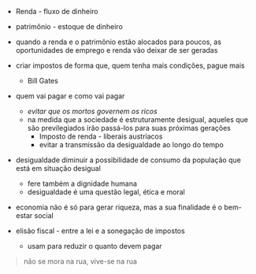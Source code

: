 - Renda - fluxo de dinheiro
- patrimônio - estoque de dinheiro


- quando a renda e o patrimônio estão alocados para poucos, as oportunidades de emprego e renda vão deixar de ser geradas
- criar impostos de forma que, quem tenha mais condições, pague mais
  - Bill Gates
- quem vai pagar e como vai pagar
  - *evitar que os mortos governem os ricos*
  - na medida que a sociedade é estruturamente desigual, aqueles que são previlegiados irão passá-los para suas próximas gerações
    - Imposto de renda - liberais austríacos
    - evitar a transmissão da desigualdade ao longo do tempo
- desigualdade diminuir a possibilidade de consumo da população que está em situação desigual
  - fere também a dignidade humana
  - desigualdade é uma questão legal, ética e moral
- economia não é só para gerar riqueza, mas a sua finalidade é o bem-estar social


- elisão fiscal - entre a lei e a sonegação de impostos
  - usam para reduzir o quanto devem pagar

> não se mora na rua, vive-se na rua